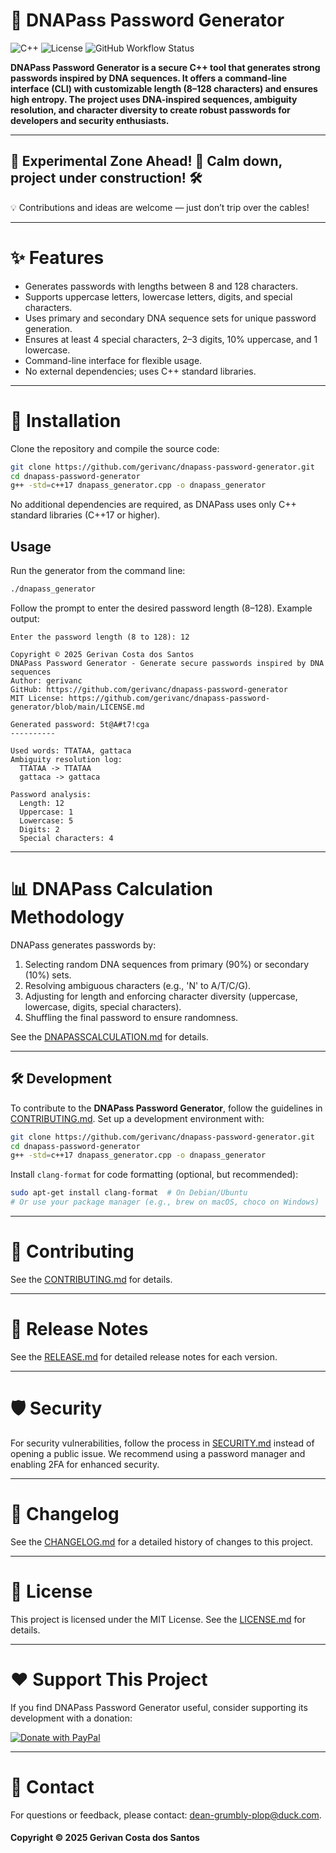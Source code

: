 # 🧬 DNAPass Password Generator

![C++](https://img.shields.io/badge/C++-17-blue)
![License](https://img.shields.io/badge/license-MIT-green)
![GitHub Workflow Status](https://github.com/gerivanc/dnapass-password-generator/actions/workflows/cpp-build.yml/badge.svg)

**DNAPass Password Generator is a secure C++ tool that generates strong passwords inspired by DNA sequences. It offers a command-line interface (CLI) with customizable length (8–128 characters) and ensures high entropy. The project uses DNA-inspired sequences, ambiguity resolution, and character diversity to create robust passwords for developers and security enthusiasts.**

---

## 🧪 Experimental Zone Ahead! 🚧 Calm down, project under construction! 🛠️ 
💡 Contributions and ideas are welcome — just don’t trip over the cables!

---

# ✨ Features
- Generates passwords with lengths between 8 and 128 characters.
- Supports uppercase letters, lowercase letters, digits, and special characters.
- Uses primary and secondary DNA sequence sets for unique password generation.
- Ensures at least 4 special characters, 2–3 digits, 10% uppercase, and 1 lowercase.
- Command-line interface for flexible usage.
- No external dependencies; uses C++ standard libraries.

---

# 💾 Installation
Clone the repository and compile the source code:
```bash
git clone https://github.com/gerivanc/dnapass-password-generator.git
cd dnapass-password-generator
g++ -std=c++17 dnapass_generator.cpp -o dnapass_generator
```

No additional dependencies are required, as DNAPass uses only C++ standard libraries (C++17 or higher).

## Usage
Run the generator from the command line:
```bash
./dnapass_generator
```
Follow the prompt to enter the desired password length (8–128). Example output:
```
Enter the password length (8 to 128): 12

Copyright © 2025 Gerivan Costa dos Santos
DNAPass Password Generator - Generate secure passwords inspired by DNA sequences
Author: gerivanc
GitHub: https://github.com/gerivanc/dnapass-password-generator
MIT License: https://github.com/gerivanc/dnapass-password-generator/blob/main/LICENSE.md

Generated password: 5t@A#t7!cga
----------

Used words: TTATAA, gattaca
Ambiguity resolution log:
  TTATAA -> TTATAA
  gattaca -> gattaca

Password analysis:
  Length: 12
  Uppercase: 1
  Lowercase: 5
  Digits: 2
  Special characters: 4
```

---

# 📊 DNAPass Calculation Methodology
DNAPass generates passwords by:
1. Selecting random DNA sequences from primary (90%) or secondary (10%) sets.
2. Resolving ambiguous characters (e.g., 'N' to A/T/C/G).
3. Adjusting for length and enforcing character diversity (uppercase, lowercase, digits, special characters).
4. Shuffling the final password to ensure randomness.

See the [DNAPASSCALCULATION.md](https://github.com/gerivanc/dnapass-password-generator/blob/main/DNAPASSCALCULATION.md) for details.

---

## 🛠️ Development

To contribute to the **DNAPass Password Generator**, follow the guidelines in [CONTRIBUTING.md](https://github.com/gerivanc/dnapass-password-generator/blob/main/CONTRIBUTING.md). Set up a development environment with:
```bash
git clone https://github.com/gerivanc/dnapass-password-generator.git
cd dnapass-password-generator
g++ -std=c++17 dnapass_generator.cpp -o dnapass_generator
```
Install `clang-format` for code formatting (optional, but recommended):
```bash
sudo apt-get install clang-format  # On Debian/Ubuntu
# Or use your package manager (e.g., brew on macOS, choco on Windows)
```

---

# 🤝 Contributing
See the [CONTRIBUTING.md](https://github.com/gerivanc/dnapass-password-generator/blob/main/CONTRIBUTING.md) for details.

---

# 📝 Release Notes
See the [RELEASE.md](https://github.com/gerivanc/dnapass-password-generator/blob/main/RELEASE.md) for detailed release notes for each version.

---

# 🛡️ Security
For security vulnerabilities, follow the process in [SECURITY.md](https://github.com/gerivanc/dnapass-password-generator/blob/main/SECURITY.md) instead of opening a public issue. We recommend using a password manager and enabling 2FA for enhanced security.

---

# 📅 Changelog
See the [CHANGELOG.md](https://github.com/gerivanc/dnapass-password-generator/blob/main/CHANGELOG.md) for a detailed history of changes to this project.

---

# 📄 License
This project is licensed under the MIT License. See the [LICENSE.md](https://github.com/gerivanc/dnapass-password-generator/blob/main/LICENSE.md) for details.

---

# ❤️ Support This Project
If you find DNAPass Password Generator useful, consider supporting its development with a donation:

[<img src="https://www.paypalobjects.com/en_US/i/btn/btn_donateCC_LG.gif" alt="Donate with PayPal">](https://www.paypal.com/ncp/payment/FYUGSCLQRSQDN)

---

# 📧 Contact
For questions or feedback, please contact: [dean-grumbly-plop@duck.com](mailto:dean-grumbly-plop@duck.com).

#### Copyright © 2025 Gerivan Costa dos Santos
